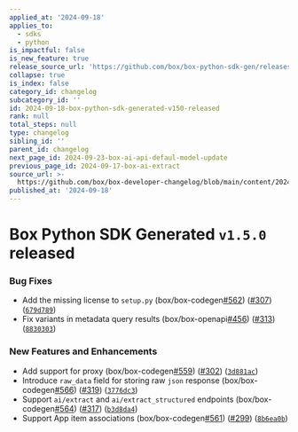 ```yaml
---
applied_at: '2024-09-18'
applies_to:
  - sdks
  - python
is_impactful: false
is_new_feature: true
release_source_url: 'https://github.com/box/box-python-sdk-gen/releases/tag/v1.5.0'
collapse: true
is_index: false
category_id: changelog
subcategory_id: ''
id: 2024-09-18-box-python-sdk-generated-v150-released
rank: null
total_steps: null
type: changelog
sibling_id: ''
parent_id: changelog
next_page_id: 2024-09-23-box-ai-api-defaul-model-update
previous_page_id: 2024-09-17-box-ai-extract
source_url: >-
  https://github.com/box/box-developer-changelog/blob/main/content/2024/09-18-box-python-sdk-generated-v150-released.md
published_at: '2024-09-18'
---
```

# Box Python SDK Generated `v1.5.0` released

### Bug Fixes

* Add the missing license to `setup.py` (box/box-codegen[#562][1]) ([#307][2]) ([`679d789`][3])
* Fix variants in metadata query results (box/box-openapi[#456][4]) ([#313][5]) ([`8830303`][6])

### New Features and Enhancements

* Add support for proxy (box/box-codegen[#559][7]) ([#302][8]) ([`3d881ac`][9])
* Introduce `raw_data` field for storing raw `json` response (box/box-codegen[#566][10]) ([#319][11]) ([`3776dc3`][12])
* Support `ai/extract` and `ai/extract_structured` endpoints (box/box-codegen[#564][13]) ([#317][14]) ([`b3d8da4`][15])
* Support App item associations (box/box-codegen[#561][16]) ([#299][17]) ([`8b6ea0b`][18])

[1]: https://github.com/box/box-codegen/issues/562

[2]: https://github.com/box/box-codegen/issues/307

[3]: https://github.com/box/box-codegen/commit/679d7891b2a20e7407b8c9f00bd95c3b294ab861

[4]: https://github.com/box/box-codegen/issues/456

[5]: https://github.com/box/box-codegen/issues/313

[6]: https://github.com/box/box-codegen/commit/883030335e2a3c12a5e0b01d8a82df30ccce16a6

[7]: https://github.com/box/box-codegen/issues/559

[8]: https://github.com/box/box-codegen/issues/302

[9]: https://github.com/box/box-codegen/commit/3d881acdebf2b18e2f0f82211f5abdcc32d1ddb0

[10]: https://github.com/box/box-codegen/issues/566

[11]: https://github.com/box/box-codegen/issues/319

[12]: https://github.com/box/box-codegen/commit/3776dc3d44bc09eb68da99f45e36e058dca2607e

[13]: https://github.com/box/box-codegen/issues/564

[14]: https://github.com/box/box-codegen/issues/317

[15]: https://github.com/box/box-codegen/commit/b3d8da41007a9d47b73b699fd84da6f9540866d2

[16]: https://github.com/box/box-codegen/issues/561

[17]: https://github.com/box/box-codegen/issues/299

[18]: https://github.com/box/box-codegen/commit/8b6ea0bbec719a36eb11b6d214c08801c4f1a40b